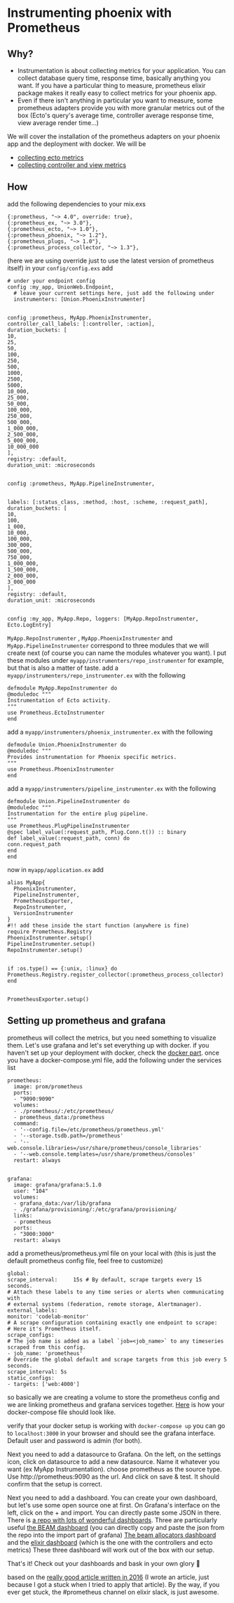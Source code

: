 # Instrumenting phoenix with Prometheus
## Why?
- Instrumentation is about collecting metrics for your application. You can collect database query time, response time, basically anything you want. If you have a particular thing to measure, prometheus elixir package makes it really easy to collect metrics for your phoenix app.
- Even if there isn't anything in particular you want to measure, some prometheus adapters provide you with more granular metrics out of the box (Ecto's query's average time, controller average response time, view average render time…)

We will cover the installation of the prometheus adapters on your phoenix app and the deployment with docker.
We will be
- [collecting ecto metrics](https://github.com/deadtrickster/prometheus-ecto)
- [collecting controller and view metrics](https://github.com/deadtrickster/prometheus-phoenix)

## How 
add the following dependencies to your mix.exs
```
{:prometheus, "~> 4.0", override: true},
{:prometheus_ex, "~> 3.0"},
{:prometheus_ecto, "~> 1.0"},
{:prometheus_phoenix, "~> 1.2"},
{:prometheus_plugs, "~> 1.0"},
{:prometheus_process_collector, "~> 1.3"},
```
(here we are using override just to use the latest version of prometheus itself)
in your `config/config.exs` add 
```
# under your endpoint config
config :my_app, UnionWeb.Endpoint,
  # leave your current settings here, just add the following under
  instrumenters: [Union.PhoenixInstrumenter]


config :prometheus, MyApp.PhoenixInstrumenter,
controller_call_labels: [:controller, :action],
duration_buckets: [
10,
25,
50,
100,
250,
500,
1000,
2500,
5000,
10_000,
25_000,
50_000,
100_000,
250_000,
500_000,
1_000_000,
2_500_000,
5_000_000,
10_000_000
],
registry: :default,
duration_unit: :microseconds


config :prometheus, MyApp.PipelineInstrumenter,


labels: [:status_class, :method, :host, :scheme, :request_path],
duration_buckets: [
10,
100,
1_000,
10_000,
100_000,
300_000,
500_000,
750_000,
1_000_000,
1_500_000,
2_000_000,
3_000_000
],
registry: :default,
duration_unit: :microseconds


config :my_app, MyApp.Repo, loggers: [MyApp.RepoInstrumenter, Ecto.LogEntry]
```

`MyApp.RepoInstrumenter` , `MyApp.PhoenixInstrumenter` and `MyApp.PipelineInstrumenter` correspond to three modules that we will create next (of course you can name the modules whatever you want). I put these modules under `myapp/instrumenters/repo_instrumenter` for example, but that is also a matter of taste.
add a `myapp/instrumenters/repo_instrumenter.ex` with the following
```
defmodule MyApp.RepoInstrumenter do
@moduledoc """
Instrumentation of Ecto activity.
"""
use Prometheus.EctoInstrumenter
end
```

add a `myapp/instrumenters/phoenix_instrumenter.ex` with the following
```
defmodule Union.PhoenixInstrumenter do
@moduledoc """
Provides instrumentation for Phoenix specific metrics.
"""
use Prometheus.PhoenixInstrumenter
end
```

add a `myapp/instrumenters/pipeline_instrumenter.ex` with the following
```
defmodule Union.PipelineInstrumenter do
@moduledoc """
Instrumentation for the entire plug pipeline.
"""
use Prometheus.PlugPipelineInstrumenter
@spec label_value(:request_path, Plug.Conn.t()) :: binary
def label_value(:request_path, conn) do
conn.request_path
end
end
```

now in `myapp/application.ex` add
```
alias MyApp{
  PhoenixInstrumenter,
  PipelineInstrumenter,
  PrometheusExporter,
  RepoInstrumenter,
  VersionInstrumenter
}
#!! add these inside the start function (anywhere is fine)
require Prometheus.Registry
PhoenixInstrumenter.setup()
PipelineInstrumenter.setup()
RepoInstrumenter.setup()


if :os.type() == {:unix, :linux} do
Prometheus.Registry.register_collector(:prometheus_process_collector)
end


PrometheusExporter.setup()
```

## Setting up prometheus and grafana
prometheus will collect the metrics, but you need something to visualize them. Let's use grafana and let's set everything up with docker.
if you haven't set up your deployment with docker, check the [docker part](/deployement/docker.md).
once you have a docker-compose.yml file, add the following under the services list
```
prometheus:
  image: prom/prometheus
  ports:
  - "9090:9090"
  volumes:
  - ./prometheus/:/etc/prometheus/
  - prometheus_data:/prometheus
  command:
  - '--config.file=/etc/prometheus/prometheus.yml'
  - '--storage.tsdb.path=/prometheus'
  - '--  web.console.libraries=/usr/share/prometheus/console_libraries'
  - '--web.console.templates=/usr/share/prometheus/consoles'
  restart: always


grafana:
  image: grafana/grafana:5.1.0
  user: "104"
  volumes:
  - grafana_data:/var/lib/grafana
  - ./grafana/provisioning/:/etc/grafana/provisioning/
  links:
  - prometheus
  ports:
  - "3000:3000"
  restart: always
```

add a prometheus/prometheus.yml file on your local with (this is just the default prometheus config file, feel free to customize)
```
global:
scrape_interval:     15s # By default, scrape targets every 15 seconds.
# Attach these labels to any time series or alerts when communicating with
# external systems (federation, remote storage, Alertmanager).
external_labels:
monitor: 'codelab-monitor'
# A scrape configuration containing exactly one endpoint to scrape:
# Here it's Prometheus itself.
scrape_configs:
# The job name is added as a label `job=<job_name>` to any timeseries scraped from this config.
- job_name: 'prometheus'
# Override the global default and scrape targets from this job every 5 seconds.
scrape_interval: 5s
static_configs:
- targets: ['web:4000']
```
so basically we are creating a volume to store the prometheus config and we are linking prometheus and grafana services together. [Here](deployment/docker-compose.yml) is how your docker-compose file should look like.

verify that your docker setup is working with `docker-compose up`
you can go to `localhost:3000` in your browser and should see the grafana interface. Default user and password is admin (for both).

Next you need to add a datasource to Grafana. On the left, on the settings icon, click on datasource to add a new datasource. Name it whatever you want (ex MyApp Instrumentation). choose prometheus as the source type. Use http://prometheus:9090 as the url. And click on save & test. It should confirm that the setup is correct.

Next you need to add a dashboard. You can create your own dashboard, but let's use some open source one at first. On Grafana's interface on the left, click on the + and import. You can directly paste some JSON in there. There is [a repo with lots of wonderful dashboards](https://github.com/deadtrickster/beam-dashboards). Three are particularly useful
[the BEAM dashboard](https://github.com/deadtrickster/beam-dashboards/blob/master/BEAM-dashboard.json) (you can directly copy and paste the json from the repo into the import part of grafana)
[The beam allocators dashboard](https://github.com/deadtrickster/beam-dashboards/blob/master/BEAM-memory_allocators.json)
and the [elixir dashboard](https://github.com/deadtrickster/beam-dashboards/blob/master/Elixir-dashboard.json) (which is the one with the controllers and ecto metrics)
These three dashboard will work out of the box with our setup.

That's it! Check out your dashboards and bask in your own glory 🙌

based on the [really good article written in 2016](https://aldusleaf.org/2016-09-30-monitoring-elixir-apps-in-2016-prometheus-and-grafana.html) (I wrote an article, just because I got a stuck when I tried to apply that article). By the way, if you ever get stuck, the #prometheus channel on elixir slack, is just awesome.
